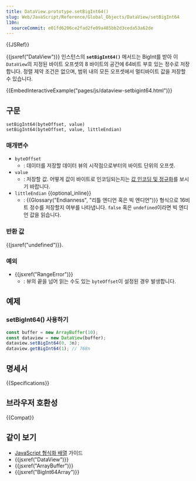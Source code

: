 ```yaml
---
title: DataView.prototype.setBigInt64()
slug: Web/JavaScript/Reference/Global_Objects/DataView/setBigInt64
l10n:
  sourceCommit: e01fd6206ce2fad2fe09a485bb2d3ceda53a62de
---
```


{{JSRef}}

{{jsxref("DataView")}} 인스턴스의 **`setBigInt64()`** 메서드는 BigInt를 받아
이 `DataView`의 지정된 바이트 오프셋의 8 바이트의 공간에 64비트 부호 있는 정수로 저장합니다.
정렬 제약 조건은 없으며, 범위 내의 모든 오프셋에서 멀티바이트 값을 저장할 수 있습니다.

{{EmbedInteractiveExample("pages/js/dataview-setbigint64.html")}}

## 구문

```js-nolint
setBigInt64(byteOffset, value)
setBigInt64(byteOffset, value, littleEndian)
```

### 매개변수

- `byteOffset`
  - : 데이터를 저장할 데이터 뷰의 시작점으로부터의 바이트 단위의 오프셋.
- `value`
  - : 저장할 값. 어떻게 값이 바이트로 인코딩되는지는 [값 인코딩 및 정규화](/ko/docs/Web/JavaScript/Reference/Global_Objects/TypedArray#value_encoding_and_normalization)를 보시기 바랍니다.
- `littleEndian` {{optional_inline}}
  - : {{Glossary("Endianness", "리틀 엔디언 혹은 빅 엔디언")}} 형식으로 16비트 정수를 저장할지
    여부를 나타냅니다. `false` 혹은 `undefined`이라면 빅 엔디언 값을 읽습니다.

### 반환 값

{{jsxref("undefined")}}.

### 예외

- {{jsxref("RangeError")}}
  - : 뷰의 끝을 넘어 읽는 수도 있는 `byteOffset`이 설정된 경우 발생합니다.

## 예제

### setBigInt64() 사용하기

```js
const buffer = new ArrayBuffer(10);
const dataview = new DataView(buffer);
dataview.setBigInt64(0, 3n);
dataview.getBigInt64(1); // 768n
```

## 명세서

{{Specifications}}

## 브라우저 호환성

{{Compat}}

## 같이 보기

- [JavaScript 형식화 배열](/ko/docs/Web/JavaScript/Guide/Typed_arrays) 가이드
- {{jsxref("DataView")}}
- {{jsxref("ArrayBuffer")}}
- {{jsxref("BigInt64Array")}}
